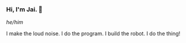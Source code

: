 ### Hi, I'm Jai. 👋
*he/him*

I make the loud noise. I do the program. I build the robot. I do the thing!
